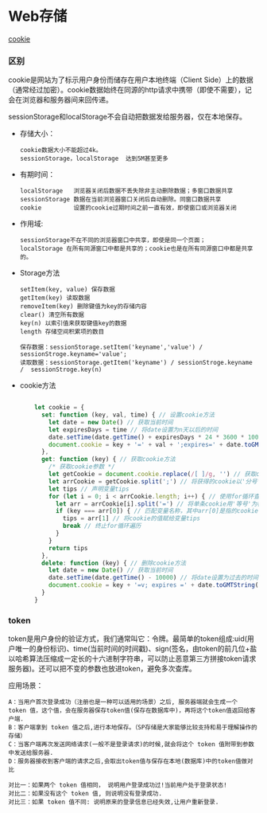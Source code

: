 
# Web存储

[cookie](/details/JS/cookie.md)

### 区别
cookie是网站为了标示用户身份而储存在用户本地终端（Client Side）上的数据（通常经过加密）。cookie数据始终在同源的http请求中携带（即使不需要），记会在浏览器和服务器间来回传递。

sessionStorage和localStorage不会自动把数据发给服务器，仅在本地保存。

* 存储大小：
  >
      cookie数据大小不能超过4k。
      sessionStorage，localStorage  达到5M甚至更多

* 有期时间：
  >
      localStorage   浏览器关闭后数据不丢失除非主动删除数据；多窗口数据共享
      sessionStorage 数据在当前浏览器窗口关闭后自动删除。同窗口数据共享
      cookie         设置的cookie过期时间之前一直有效，即使窗口或浏览器关闭

* 作用域:
  >
      sessionStorage不在不同的浏览器窗口中共享，即使是同一个页面；
      localStorage 在所有同源窗口中都是共享的；cookie也是在所有同源窗口中都是共享的。

* Storage方法
  >
      setItem(key, value) 保存数据
      getItem(key) 读取数据
      removeItem(key) 删除键值为key的存储内容
      clear() 清空所有数据
      key(n) 以索引值来获取键值key的数据
      length 存储空间积累项的数目

      保存数据：sessionStorage.setItem('keyname','value') / sessionStroge.keyname='value';
      读取数据：sessionStorage.getItem('keyname') / sessionStroge.keyname /  sessionStroge.key(n)

* cookie方法
  ```js

      let cookie = {
        set: function (key, val, time) { // 设置cookie方法
          let date = new Date() // 获取当前时间
          let expiresDays = time // 将date设置为n天以后的时间
          date.setTime(date.getTime() + expiresDays * 24 * 3600 * 1000) // 格式化为cookie识别的时间
          document.cookie = key + '=' + val + ';expires=' + date.toGMTString() + '; path=/' // 设置cookie
        },
        get: function (key) { // 获取cookie方法
          /* 获取cookie参数 */
          let getCookie = document.cookie.replace(/[ ]/g, '') // 获取cookie，并且将获得的cookie格式化，去掉空格字符
          let arrCookie = getCookie.split(';') // 将获得的cookie以'分号'为标识 将cookie保存到arrCookie的数组中
          let tips // 声明变量tips
          for (let i = 0; i < arrCookie.length; i++) { // 使用for循环查找cookie中的tips变量
            let arr = arrCookie[i].split('=') // 将单条cookie用'等号'为标识，将单条cookie保存为arr数组
            if (key === arr[0]) { // 匹配变量名称，其中arr[0]是指的cookie名称，如果该条变量为tips则执行判断语句中的赋值操作
              tips = arr[1] // 将cookie的值赋给变量tips
              break // 终止for循环遍历
            }
          }
          return tips
        },
        delete: function (key) { // 删除cookie方法
          let date = new Date() // 获取当前时间
          date.setTime(date.getTime() - 10000) // 将date设置为过去的时间
          document.cookie = key + '=v; expires =' + date.toGMTString() // 设置cookie
        }
      }
    ```

### token
token是用户身份的验证方式，我们通常叫它：令牌。最简单的token组成:uid(用户唯一的身份标识)、time(当前时间的时间戳)、sign(签名，由token的前几位+盐以哈希算法压缩成一定长的十六进制字符串，可以防止恶意第三方拼接token请求服务器)。还可以把不变的参数也放进token，避免多次查库。

应用场景：
>
    A：当用户首次登录成功（注册也是一种可以适用的场景）之后, 服务器端就会生成一个 token 值，这个值，会在服务器保存token值(保存在数据库中)，再将这个token值返回给客户端.
    B：客户端拿到 token 值之后,进行本地保存。（SP存储是大家能够比较支持和易于理解操作的存储）
    C：当客户端再次发送网络请求(一般不是登录请求)的时候,就会将这个 token 值附带到参数中发送给服务器.
    D：服务器接收到客户端的请求之后,会取出token值与保存在本地(数据库)中的token值做对比

    对比一：如果两个 token 值相同， 说明用户登录成功过!当前用户处于登录状态!
    对比二：如果没有这个 token 值, 则说明没有登录成功.
    对比三：如果 token 值不同: 说明原来的登录信息已经失效,让用户重新登录.